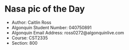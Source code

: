 # Nasa pic of the Day
<ul>
  <li>Author: Caitlin Ross</li>
  <li>Algonquin Student Number: 040750891</li>
  <li>Algonquin Email Address: ross0272@algonquinlive.com</li>
  <li>Course: CST2335</li>
  <li>Section: 800</li>
</ul>

